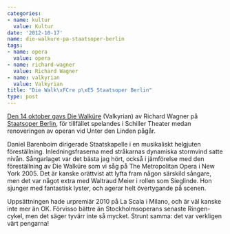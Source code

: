 ```yaml
---
categories:
- name: kultur
  value: Kultur
date: '2012-10-17'
name: die-walkure-pa-staatsoper-berlin
tags:
- name: opera
  value: opera
- name: richard-wagner
  value: Richard Wagner
- name: valkyrian
  value: Valkyrian
title: "Die Walk\xFCre p\xE5 Staatsoper Berlin"
type: post
---
```

[Den 14 oktober gavs Die Walküre](http://www.staatsoper-berlin.de/de_DE/calendar/10682041) (Valkyrian) av Richard Wagner på [Staatsoper Berlin](http://www.staatsoper-berlin.de/), för tillfället spelandes i Schiller Theater medan renoveringen av operan vid Unter den Linden pågår.

Daniel Barenboim dirigerade Staatskapelle i en musikaliskt helgjuten föreställning. Inledningsfraserna med stråkarnas dynamiska stormvind satte nivån. Sångarlaget var det bästa jag hört, också i jämförelse med den föreställning av Die Walküre som vi såg på The Metropolitan Opera i New York 2005. Det är kanske orättvist att lyfta fram någon särskild sångare, men det var något extra med Waltraud Meier i rollen som Sieglinde. Hon sjunger med fantastisk lyster, och agerar helt övertygande på scenen.

Uppsättningen hade urpremiär 2010 på La Scala i Milano, och är väl kanske inte mer än OK. Förvisso bättre än Stockholmsoperans senaste Ringen-cykel, men det säger tyvärr inte så mycket. Strunt samma: det var verkligen värt pengarna!

